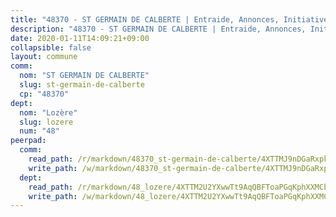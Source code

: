 ```yaml
---
title: "48370 - ST GERMAIN DE CALBERTE | Entraide, Annonces, Initiatives"
description: "48370 - ST GERMAIN DE CALBERTE | Entraide, Annonces, Initiatives"
date: 2020-01-11T14:09:21+09:00
collapsible: false
layout: commune
comm:
  nom: "ST GERMAIN DE CALBERTE"
  slug: st-germain-de-calberte
  cp: "48370"
dept:
  nom: "Lozère"
  slug: lozere
  num: "48"
peerpad:
  comm:
    read_path: /r/markdown/48370_st-germain-de-calberte/4XTTMJ9nDGaRxpkPzYoU9zvgxns3vF4gfZEwiTEuGf2f3GLzB
    write_path: /w/markdown/48370_st-germain-de-calberte/4XTTMJ9nDGaRxpkPzYoU9zvgxns3vF4gfZEwiTEuGf2f3GLzB-K3TgUrqVXnWJCKYQQQLPPx7wQvgwLBusgypRmp36KhUG1pbWXJqrU4KCpQZtEamtTTbHHvt12t5W2WfW5uBSUPPdgMnkk8SKiNsZuzoyTsBHEaXDE5cUwT8utqvHPpGP7Dd9Bf6F
  dept:
    read_path: /r/markdown/48_lozere/4XTTM2U2YXwwTt9AqQBFToaPGqKphXXMCbRQJd3ieCWApZKhp
    write_path: /w/markdown/48_lozere/4XTTM2U2YXwwTt9AqQBFToaPGqKphXXMCbRQJd3ieCWApZKhp-K3TgU8LFw2VbEvF8YT63nrQb5nBCHp3LkChLkTGaYr9v91U6euBJvc2gC6ZE26iQLtBcf6bgLU5YQs5jKcnyLY5qYAH3MFy4H4ZDybCAkb97J6HGTY7nKmFopGDHEk7j5murpeJa
---
```



